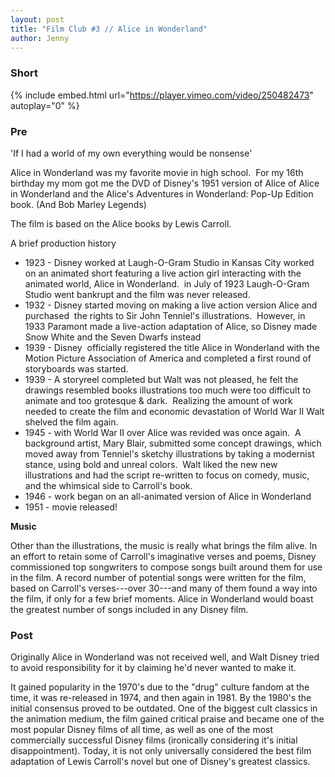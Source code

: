 ```yaml
---
layout: post
title: "Film Club #3 // Alice in Wonderland"
author: Jenny
---
```


### Short

{% include embed.html url="https://player.vimeo.com/video/250482473" autoplay="0" %}

### Pre

'If I had a world of my own everything would be nonsense'

Alice in Wonderland was my favorite movie in high school.  For my 16th birthday my mom got me the DVD of Disney's 1951 version of Alice of Alice in Wonderland and the Alice's Adventures in Wonderland: Pop-Up Edition book. (And Bob Marley Legends)

The film is based on the Alice books by Lewis Carroll.

A brief production history

-   1923 - Disney worked at Laugh-O-Gram Studio in Kansas City worked on an animated short featuring a live action girl interacting with the animated world, Alice in Wonderland.  in July of 1923 Laugh-O-Gram Studio went bankrupt and the film was never released.
-   1932 - Disney started moving on making a live action version Alice and purchased  the rights to Sir John Tenniel's illustrations.  However, in 1933 Paramont made a live-action adaptation of Alice, so Disney made Snow White and the Seven Dwarfs instead
-   1939 - Disney  officially registered the title Alice in Wonderland with the Motion Picture Association of America and completed a first round of storyboards was started.
-   1939 - A storyreel completed but Walt was not pleased, he felt the drawings resembled books illustrations too much were too difficult to animate and too grotesque & dark.  Realizing the amount of work needed to create the film and economic devastation of World War II Walt shelved the film again.
-   1945 - with World War II over Alice was revided was once again.  A background artist, Mary Blair, submitted some concept drawings, which moved away from Tenniel's sketchy illustrations by taking a modernist stance, using bold and unreal colors.  Walt liked the new new illustrations and had the script re-written to focus on comedy, music, and the whimsical side to Carroll's book.
-   1946 - work began on an all-animated version of Alice in Wonderland
-   1951 - movie released!

**Music**

Other than the illustrations, the music is really what brings the film alive. In an effort to retain some of Carroll's imaginative verses and poems, Disney commissioned top songwriters to compose songs built around them for use in the film. A record number of potential songs were written for the film, based on Carroll's verses---over 30---and many of them found a way into the film, if only for a few brief moments. Alice in Wonderland would boast the greatest number of songs included in any Disney film.

### Post

Originally Alice in Wonderland was not received well, and Walt Disney tried to avoid responsibility for it by claiming he'd never wanted to make it.

It gained popularity in the 1970's due to the "drug" culture fandom at the time, it was re-released in 1974, and then again in 1981. By the 1980's the initial consensus proved to be outdated. One of the biggest cult classics in the animation medium, the film gained critical praise and became one of the most popular Disney films of all time, as well as one of the most commercially successful Disney films (ironically considering it's initial disappointment). Today, it is not only universally considered the best film adaptation of Lewis Carroll's novel but one of Disney's greatest classics.
